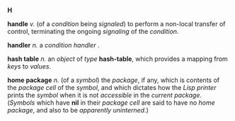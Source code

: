 **H** 



**handle** *v.* (of a *condition* being *signaled*) to perform a non-local transfer of control, terminating the ongoing *signaling* of the *condition*. 



**handler** *n.* a *condition handler* . 



**hash table** *n.* an *object* of *type* **hash-table**, which provides a mapping from *keys* to *values*. 



**home package** *n.* (of a *symbol*) the *package*, if any, which is contents of the *package cell* of the *symbol*, and which dictates how the *Lisp printer* prints the *symbol* when it is not *accessible* in the *current package*. (*Symbols* which have **nil** in their *package cell* are said to have no *home package*, and also to be *apparently uninterned*.) 



